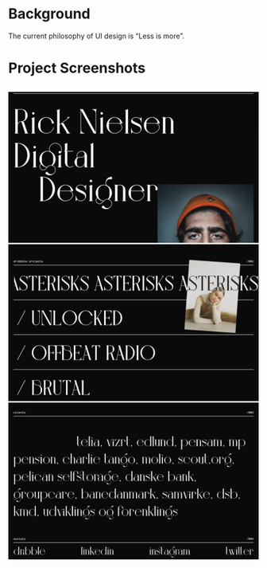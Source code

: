# Background

The current philosophy of UI design is “Less is more”.

# Project Screenshots

![](screenshots/screenshot-one.png)
![](screenshots/screenshot-two.png)
![](screenshots/screenshot-three.png)

